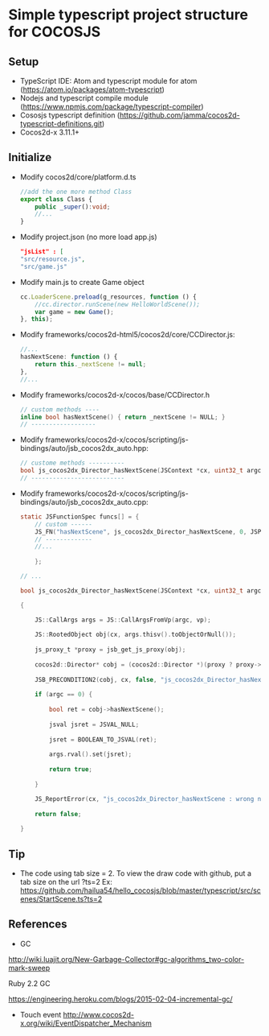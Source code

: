 # Simple typescript project structure for COCOSJS

## Setup

- TypeScript IDE: Atom and typescript module for atom (https://atom.io/packages/atom-typescript)
- Nodejs and typescript compile module (https://www.npmjs.com/package/typescript-compiler)
- Cososjs typescript definition (https://github.com/jamma/cocos2d-typescript-definitions.git)
- Cocos2d-x 3.11.1+

## Initialize

- Modify cocos2d/core/platform.d.ts

	```ts
	//add the one more method Class
	export class Class {
		public _super():void;
		//...
	}
	```
	
- Modify project.json (no more load app.js)
	
	```json
	"jsList" : [
	"src/resource.js",
	"src/game.js"
	```
	
- Modify main.js to create Game object

	```js
	cc.LoaderScene.preload(g_resources, function () {
		//cc.director.runScene(new HelloWorldScene()); 
		var game = new Game();
	}, this);
	```
	
- Modify frameworks/cocos2d-html5/cocos2d/core/CCDirector.js:

	```js
	//...
    hasNextScene: function () {
        return this._nextScene != null;
    },
	//...
	```
	
- Modify frameworks/cocos2d-x/cocos/base/CCDirector.h
	
	```c
	// custom methods ----
	inline bool hasNextScene() { return _nextScene != NULL; }
	// ------------------
	```
	
- Modify frameworks/cocos2d-x/cocos/scripting/js-bindings/auto/jsb_cocos2dx_auto.hpp:
	
	```c
	// custome methods ----------
	bool js_cocos2dx_Director_hasNextScene(JSContext *cx, uint32_t argc, jsval *vp);
	// --------------------------
	```

- Modify frameworks/cocos2d-x/cocos/scripting/js-bindings/auto/jsb_cocos2dx_auto.cpp:

	```c
    static JSFunctionSpec funcs[] = {
		// custom ------
		JS_FN("hasNextScene", js_cocos2dx_Director_hasNextScene, 0, JSPROP_PERMANENT | JSPROP_ENUMERATE),
		// -------------
		//...
		
		};
	
	// ...
	
	bool js_cocos2dx_Director_hasNextScene(JSContext *cx, uint32_t argc, jsval *vp)
	
	{
	
		JS::CallArgs args = JS::CallArgsFromVp(argc, vp);
		
		JS::RootedObject obj(cx, args.thisv().toObjectOrNull());
		
		js_proxy_t *proxy = jsb_get_js_proxy(obj);
		
		cocos2d::Director* cobj = (cocos2d::Director *)(proxy ? proxy->ptr : NULL);
		
		JSB_PRECONDITION2(cobj, cx, false, "js_cocos2dx_Director_hasNextScene : Invalid Native Object");
		
		if (argc == 0) {
		
			bool ret = cobj->hasNextScene();
			
			jsval jsret = JSVAL_NULL;
			
			jsret = BOOLEAN_TO_JSVAL(ret);
			
			args.rval().set(jsret);
			
			return true;
			
		}

		JS_ReportError(cx, "js_cocos2dx_Director_hasNextScene : wrong number of arguments: %d, was expecting %d", argc, 0);
		
		return false;
		
	}
	```

## Tip

- The code using tab size = 2. To view the draw code with github, put a tab size on the url ?ts=2
Ex: https://github.com/hailua54/hello_cocosjs/blob/master/typescript/src/scenes/StartScene.ts?ts=2

## References

- GC

http://wiki.luajit.org/New-Garbage-Collector#gc-algorithms_two-color-mark-sweep

Ruby 2.2 GC

https://engineering.heroku.com/blogs/2015-02-04-incremental-gc/

- Touch event
http://www.cocos2d-x.org/wiki/EventDispatcher_Mechanism
		